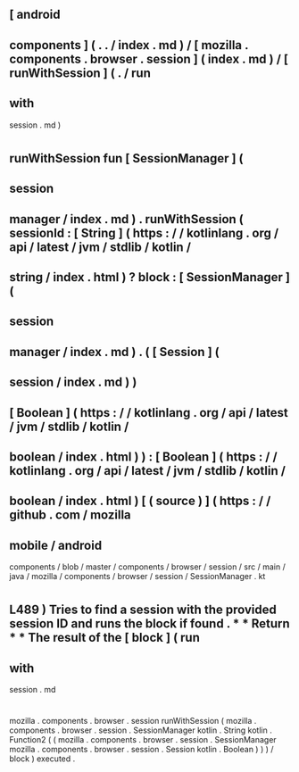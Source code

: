 [
android
-
components
]
(
.
.
/
index
.
md
)
/
[
mozilla
.
components
.
browser
.
session
]
(
index
.
md
)
/
[
runWithSession
]
(
.
/
run
-
with
-
session
.
md
)
#
runWithSession
fun
[
SessionManager
]
(
-
session
-
manager
/
index
.
md
)
.
runWithSession
(
sessionId
:
[
String
]
(
https
:
/
/
kotlinlang
.
org
/
api
/
latest
/
jvm
/
stdlib
/
kotlin
/
-
string
/
index
.
html
)
?
block
:
[
SessionManager
]
(
-
session
-
manager
/
index
.
md
)
.
(
[
Session
]
(
-
session
/
index
.
md
)
)
-
>
[
Boolean
]
(
https
:
/
/
kotlinlang
.
org
/
api
/
latest
/
jvm
/
stdlib
/
kotlin
/
-
boolean
/
index
.
html
)
)
:
[
Boolean
]
(
https
:
/
/
kotlinlang
.
org
/
api
/
latest
/
jvm
/
stdlib
/
kotlin
/
-
boolean
/
index
.
html
)
[
(
source
)
]
(
https
:
/
/
github
.
com
/
mozilla
-
mobile
/
android
-
components
/
blob
/
master
/
components
/
browser
/
session
/
src
/
main
/
java
/
mozilla
/
components
/
browser
/
session
/
SessionManager
.
kt
#
L489
)
Tries
to
find
a
session
with
the
provided
session
ID
and
runs
the
block
if
found
.
*
*
Return
*
*
The
result
of
the
[
block
]
(
run
-
with
-
session
.
md
#
mozilla
.
components
.
browser
.
session
runWithSession
(
mozilla
.
components
.
browser
.
session
.
SessionManager
kotlin
.
String
kotlin
.
Function2
(
(
mozilla
.
components
.
browser
.
session
.
SessionManager
mozilla
.
components
.
browser
.
session
.
Session
kotlin
.
Boolean
)
)
)
/
block
)
executed
.
